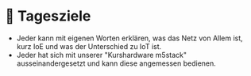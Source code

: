 # 🏁 Tagesziele

* Jeder kann mit eigenen Worten erklären, was das Netz von Allem ist, kurz IoE und was der Unterschied zu IoT ist.
* Jeder hat sich mit unserer "Kurshardware m5stack" ausseinandergesetzt und kann diese angemessen bedienen.
